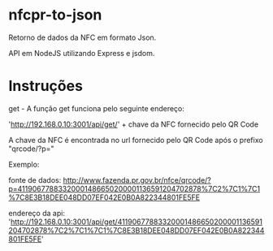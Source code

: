 # nfcpr-to-json

Retorno de dados da NFC em formato Json.

API em NodeJS utilizando Express e jsdom.

# Instruções

get - A função get funciona pelo seguinte endereço:

'http://192.168.0.10:3001/api/get/' + chave da NFC fornecido pelo QR Code

A chave da NFC é encontrada no url fornecido pelo QR Code após o prefixo "qrcode/?p="

Exemplo:

fonte de dados:
http://www.fazenda.pr.gov.br/nfce/qrcode/?p=41190677883320001486650200001136591204702878%7C2%7C1%7C1%7C8E3B18DEE048DD07EF042E0B0A822344801FE5FE

endereço da api:
'http://192.168.0.10:3001/api/get/41190677883320001486650200001136591204702878%7C2%7C1%7C1%7C8E3B18DEE048DD07EF042E0B0A822344801FE5FE'


